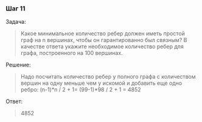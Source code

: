 ### Шаг 11

Задача:
> Какое минимальное количество ребер должен иметь простой граф на n вершинах, чтобы он гарантированно был связным?
> В качестве ответа укажите необходимое количество ребер для графа, построенного на 100 вершинах.

Решение:
> Надо посчитать количество ребер у полного графа с количеством вершин на одну меньше чем у искомой и добавить еще одно ребро:
> (n-1)*n / 2 + 1= (99-1)*98 / 2 + 1 = 4852

Ответ:
> 4852